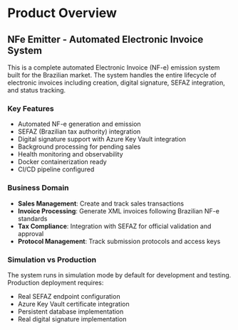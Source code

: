 # Product Overview

## NFe Emitter - Automated Electronic Invoice System

This is a complete automated Electronic Invoice (NF-e) emission system built for the Brazilian market. The system handles the entire lifecycle of electronic invoices including creation, digital signature, SEFAZ integration, and status tracking.

### Key Features
- Automated NF-e generation and emission
- SEFAZ (Brazilian tax authority) integration
- Digital signature support with Azure Key Vault integration
- Background processing for pending sales
- Health monitoring and observability
- Docker containerization ready
- CI/CD pipeline configured

### Business Domain
- **Sales Management**: Create and track sales transactions
- **Invoice Processing**: Generate XML invoices following Brazilian NF-e standards
- **Tax Compliance**: Integration with SEFAZ for official validation and approval
- **Protocol Management**: Track submission protocols and access keys

### Simulation vs Production
The system runs in simulation mode by default for development and testing. Production deployment requires:
- Real SEFAZ endpoint configuration
- Azure Key Vault certificate integration
- Persistent database implementation
- Real digital signature implementation